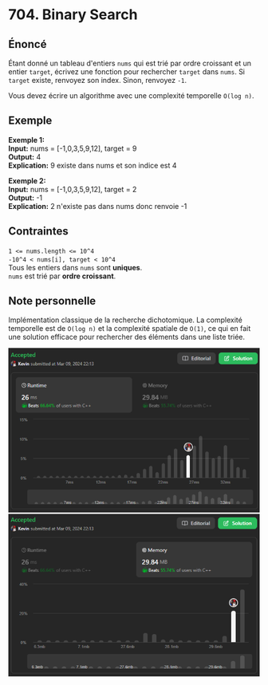 # 704. Binary Search

## Énoncé

Étant donné un tableau d'entiers `nums` qui est trié par ordre croissant et un entier `target`, écrivez une fonction pour rechercher `target` dans `nums`. Si `target` existe, renvoyez son index. Sinon, renvoyez `-1`.

Vous devez écrire un algorithme avec une complexité temporelle `O(log n)`.

## Exemple

**Exemple 1:**  
**Input:** nums = [-1,0,3,5,9,12], target = 9  
**Output:** 4  
**Explication:** 9 existe dans nums et son indice est 4

**Exemple 2:**  
**Input:** nums = [-1,0,3,5,9,12], target = 2  
**Output:** -1  
**Explication:** 2 n'existe pas dans nums donc renvoie -1

## Contraintes

`1 <= nums.length <= 10^4`  
`-10^4 < nums[i], target < 10^4`  
Tous les entiers dans `nums` sont **uniques**.  
`nums` est trié par **ordre croissant**.

## Note personnelle

Implémentation classique de la recherche dichotomique.
La complexité temporelle est de `O(log n)` et la complexité spatiale de `O(1)`, ce qui en fait une solution efficace pour rechercher des éléments dans une liste triée.

<img src="./imgs/runtime.png"/>
<img src="./imgs/memory.png"/>
